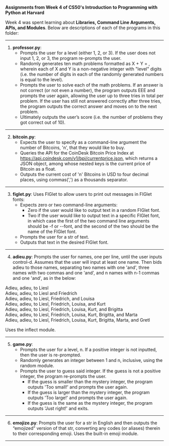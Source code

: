 **Assignments from Week 4 of CS50's Introduction to Programming with Python at Harvard**

Week 4 was spent learning about **Libraries, Command Line Arguments, APIs, and Modules**. Below are descriptions of each of the programs in this folder:  
  
-----------------------------------------------------------------------------------------------------------------------------------------------------------
  
1. **professor.py**: 
   - Prompts the user for a level (either 1, 2, or 3). If the user does not input 1, 2, or 3, the program re-prompts the user.
   - Randomly generates ten math problems formatted as X + Y = , wherein each of X and Y is a non-negative integer with "level" digits (i.e. the number of digits in each of the randomly generated numbers is equal to the level).
   - Prompts the user to solve each of the math problems. If an answer is not correct (or not even a number), the program outputs EEE and prompts the user again, allowing the user up to three tries in total per problem. If the user has still not answered correctly after three tries, the program outputs the correct answer and moves on to the next problem.
   - Ultimately outputs the user’s score (i.e. the number of problems they got correct out of 10).
  
-----------------------------------------------------------------------------------------------------------------------------------------------------------
  
2. **bitcoin.py**: 
   - Expects the user to specify as a command-line argument the number of Bitcoins, 'n', that they would like to buy.
   - Queries the API for the CoinDesk Bitcoin Price Index at https://api.coindesk.com/v1/bpi/currentprice.json, which returns a JSON object, among whose nested keys is the current price of Bitcoin as a float.
   - Outputs the current cost of 'n' Bitcoins in USD to four decimal places, using commas(',') as a thousands separator.
  
-----------------------------------------------------------------------------------------------------------------------------------------------------------
  
3. **figlet.py**: Uses FIGlet to allow users to print out messages in FIGlet fonts:
   - Expects zero or two command-line arguments:
      - Zero if the user would like to output text in a random FIGlet font.
      - Two if the user would like to output text in a specific FIGlet font, in which case the first of the two command line arguments should be -f or --font, and the second of the two should be the name of the FIGlet font.
   - Prompts the user for a str of text.
   - Outputs that text in the desired FIGlet font.
  
-----------------------------------------------------------------------------------------------------------------------------------------------------------
  
4. **adieu.py**: Prompts the user for names, one per line, until the user inputs control-d. Assumes that the user will input at least one name. Then bids adieu to those names, separating two names with one 'and', three names with two commas and one 'and', and n names with n-1 commas and one 'and', as in the below:  
  
Adieu, adieu, to Liesl  
Adieu, adieu, to Liesl and Friedrich  
Adieu, adieu, to Liesl, Friedrich, and Louisa  
Adieu, adieu, to Liesl, Friedrich, Louisa, and Kurt  
Adieu, adieu, to Liesl, Friedrich, Louisa, Kurt, and Brigitta  
Adieu, adieu, to Liesl, Friedrich, Louisa, Kurt, Brigitta, and Marta  
Adieu, adieu, to Liesl, Friedrich, Louisa, Kurt, Brigitta, Marta, and Gretl  
  
Uses the inflect module.
  
-----------------------------------------------------------------------------------------------------------------------------------------------------------
  
5. **game.py**:
   - Prompts the user for a level, n. If a positive integer is not inputted, then the user is re-prompted.
   - Randomly generates an integer between 1 and n, inclusive, using the random module.
   - Prompts the user to guess said integer. If the guess is not a positive integer, the program re-prompts the user.
      - If the guess is smaller than the mystery integer, the program outputs 'Too small!' and prompts the user again.
      - If the guess is larger than the mystery integer, the program outputs 'Too large!' and prompts the user again.
      - If the guess is the same as the mystery integer, the program outputs 'Just right!' and exits.
  
-----------------------------------------------------------------------------------------------------------------------------------------------------------

6. **emojize.py**: Prompts the user for a str in English and then outputs the “emojized” version of that str, converting any codes (or aliases) therein to their corresponding emoji. Uses the built-in emoji module.  
  
-----------------------------------------------------------------------------------------------------------------------------------------------------------
